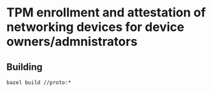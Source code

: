 # TPM enrollment and attestation of networking devices for device owners/admnistrators

## Building

`bazel build //proto:*`
